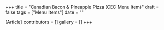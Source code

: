 +++
title = "Canadian Bacon & Pineapple Pizza (CEC Menu Item)"
draft = false
tags = ["Menu Items"]
date = ""

[Article]
contributors = []
gallery = []
+++